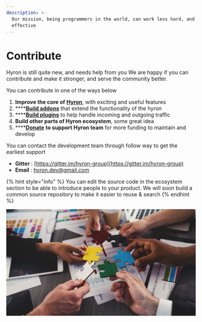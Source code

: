 ```yaml
---
description: >-
  Our mission, being programmers in the world, can work less hard, and be more
  effective
---
```


# Contribute

Hyron is still quite new, and needs help from you We are happy if you can contribute and make it stronger, and serve the community better.

You can contribute in one of the ways below

1. **Improve the core of** [**Hyron**](https://github.com/hyron-group/hyron), with exciting and useful features
2. \*\*\*\*[**Build addons**](create-addons.md) that extend the functionality of the hyron
3. \*\*\*\*[**Build plugins**](create-plugins.md) to help handle incoming and outgoing traffic
4. **Build other parts of Hyron ecosystem**, some great idea
5. \*\*\*\*[**Donate**](https://liberapay.com/thangdjw/donate) **to support Hyron team** for more funding to maintain and develop

You can contact the development team through follow way to get the earliest support

* **Gitter** : [https://gitter.im/hyron-group](https://gitter.im/hyron-group)
* **Email** : hyron.dev@gmail.com

{% hint style="info" %}
You can edit the source code in the ecosystem section to be able to introduce people to your product. We will soon build a common source repository to make it easier to reuse & search
{% endhint %}

![](.gitbook/assets/contribution_to_typo3_cms_header_image.jpg)

